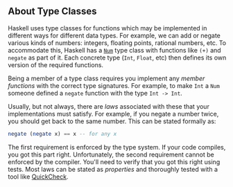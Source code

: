 ## About Type Classes

Haskell uses type classes for functions which may be implemented in different
ways for different data types. For example, we can add or negate various kinds
of numbers: integers, floating points, rational numbers, etc. To accommodate
this, Haskell has a [`Num`][] type class with functions like `(+)` and `negate`
as part of it. Each concrete type (`Int`, `Float`, etc) then defines its own
version of the required functions.

[`Num`]: http://hackage.haskell.org/package/base-4.7.0.1/docs/Prelude.html#t:Num

Being a member of a type class requires you implement any *member functions*
with the correct type signatures. For example, to make `Int` a `Num` someone
defined a `negate` function with the type `Int -> Int`.

Usually, but not always, there are *laws* associated with these that your
implementations must satisfy. For example, if you negate a number twice, you
should get back to the same number. This can be stated formally as:

```haskell
negate (negate x) == x -- for any x
```

The first requirement is enforced by the type system. If your code compiles, you
got this part right. Unfortunately, the second requirement cannot be enforced by
the compiler. You'll need to verify that you got this right using tests. Most
laws can be stated as *properties* and thoroughly tested with a tool like
[QuickCheck][].

[quickcheck]: http://www.haskell.org/haskellwiki/Introduction_to_QuickCheck1
